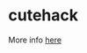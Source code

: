 # cutehack

More info [here](https://web.archive.org/web/20080504045813/http://cutephp.com:80/forum/index.php?showtopic=6115)
